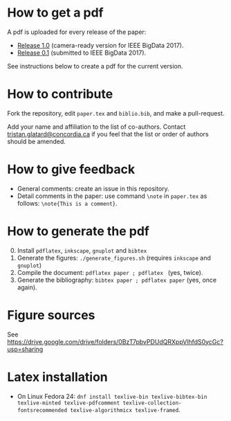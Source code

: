 # How to get a pdf

A pdf is uploaded for every release of the paper:
* [Release 1.0](https://github.com/big-data-lab-team/paper-sequential-split-merge/files/1467700/paper.pdf) (camera-ready version for IEEE BigData 2017).
* [Release 0.1](https://github.com/big-data-lab-team/paper-sequential-split-merge/releases/download/0.1/paper.pdf) (submitted to IEEE BigData 2017).

See instructions below to create a pdf for the current version.

# How to contribute

Fork the repository, edit ```paper.tex``` and ```biblio.bib```, and make a pull-request. 

Add your name and affiliation to the list of co-authors. Contact
tristan.glatard@concordia.ca if you feel that the list or order of
authors should be amended.

# How to give feedback

* General comments: create an issue in this repository.
* Detail comments in the paper: use command ```\note``` in ```paper.tex``` as follows: ```\note{This is a comment}```.

# How to generate the pdf

0. Install ```pdflatex```, ```inkscape```, ```gnuplot``` and ```bibtex```
1. Generate the figures: ```./generate_figures.sh``` (requires ```inkscape``` and ```gnuplot```)
2. Compile the document: ```pdflatex paper ; pdflatex ``` (yes, twice).
3. Generate the bibliography: ```bibtex paper ; pdflatex paper``` (yes, once again).

# Figure sources

See https://drive.google.com/drive/folders/0BzT7pbvPDUdQRXppVlhfdS0ycGc?usp=sharing

# Latex installation

* On Linux Fedora 24: ```dnf install texlive-bin texlive-bibtex-bin texlive-minted texlive-pdfcomment texlive-collection-fontsrecommended texlive-algorithmicx texlive-framed```. 

